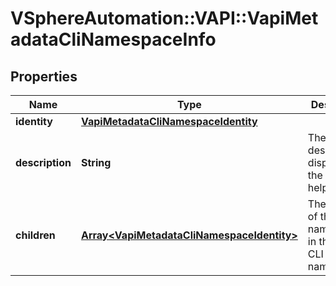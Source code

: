 # VSphereAutomation::VAPI::VapiMetadataCliNamespaceInfo

## Properties
Name | Type | Description | Notes
------------ | ------------- | ------------- | -------------
**identity** | [**VapiMetadataCliNamespaceIdentity**](VapiMetadataCliNamespaceIdentity.md) |  | [optional] 
**description** | **String** | The text description displayed to the user in help output. | [optional] 
**children** | [**Array&lt;VapiMetadataCliNamespaceIdentity&gt;**](VapiMetadataCliNamespaceIdentity.md) | The children of this namespace in the tree of CLI namespaces. | [optional] 


